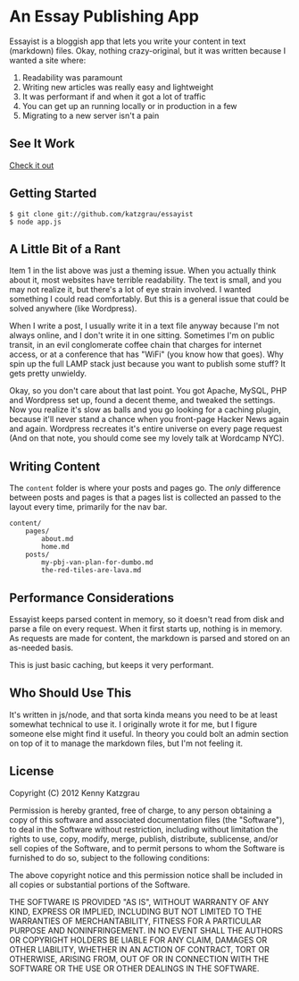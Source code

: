 <!--
title: An Essay Publishing App
linktext: Home
created: May 12, 2012
listorder: 1
tags: an,essay,publishing,app
-->
# An Essay Publishing App

Essayist is a bloggish app that lets you write your content in text (markdown) files. Okay, nothing crazy-original, but it was written because I wanted a site where:

1. Readability was paramount
2. Writing new articles was really easy and lightweight
3. It was performant if and when it got a lot of traffic
4. You can get up an running locally or in production in a few
5. Migrating to a new server isn't a pain

## See It Work

[Check it out](http://essayst.herokuapp.com/)

## Getting Started

    $ git clone git://github.com/katzgrau/essayist
    $ node app.js

## A Little Bit of a Rant

Item 1 in the list above was just a theming issue. When you actually think about it, most websites have terrible readability. The text is small, and you may not realize it, but there's a lot of eye strain involved. I wanted something I could read comfortably. But this is a general issue that could be solved anywhere (like Wordpress).

When I write a post, I usually write it in a text file anyway because I'm not always online, and I don't write it in one sitting. Sometimes I'm on public transit, in an evil conglomerate coffee chain that charges for internet access, or at a conference that has "WiFi" (you know how that goes). Why spin up the full LAMP stack just because you want to publish some stuff? It gets pretty unwieldy.

Okay, so you don't care about that last point. You got Apache, MySQL, PHP and Wordpress set up, found a decent theme, and tweaked the settings. Now you realize it's slow as balls and you go looking for a caching plugin, because it'll never stand a chance when you front-page Hacker News again and again. Wordpress recreates it's entire universe on every page request (And on that note, you should come see my lovely talk at Wordcamp NYC).

## Writing Content

The `content` folder is where your posts and pages go. The *only* difference between posts and pages is that a pages list is collected an passed to the layout every time, primarily for the nav bar.

    content/
        pages/
            about.md
            home.md
        posts/
            my-pbj-van-plan-for-dumbo.md
            the-red-tiles-are-lava.md

## Performance Considerations

Essayist keeps parsed content in memory, so it doesn't read from disk and parse a file on every request. When it first starts up, nothing is in memory. As requests are made for content, the markdown is parsed and stored on an as-needed basis.

This is just basic caching, but keeps it very performant.

## Who Should Use This

It's written in js/node, and that sorta kinda means you need to be at least somewhat technical to use it. I originally wrote it for me, but I figure someone else might find it useful. In theory you could bolt an admin section on top of it to manage the markdown files, but I'm not feeling it.

## License

Copyright (C) 2012 Kenny Katzgrau

Permission is hereby granted, free of charge, to any person obtaining a copy of this software and associated documentation files (the "Software"), to deal in the Software without restriction, including without limitation the rights to use, copy, modify, merge, publish, distribute, sublicense, and/or sell copies of the Software, and to permit persons to whom the Software is furnished to do so, subject to the following conditions:

The above copyright notice and this permission notice shall be included in all copies or substantial portions of the Software.

THE SOFTWARE IS PROVIDED "AS IS", WITHOUT WARRANTY OF ANY KIND, EXPRESS OR IMPLIED, INCLUDING BUT NOT LIMITED TO THE WARRANTIES OF MERCHANTABILITY, FITNESS FOR A PARTICULAR PURPOSE AND NONINFRINGEMENT. IN NO EVENT SHALL THE AUTHORS OR COPYRIGHT HOLDERS BE LIABLE FOR ANY CLAIM, DAMAGES OR OTHER LIABILITY, WHETHER IN AN ACTION OF CONTRACT, TORT OR OTHERWISE, ARISING FROM, OUT OF OR IN CONNECTION WITH THE SOFTWARE OR THE USE OR OTHER DEALINGS IN THE SOFTWARE.